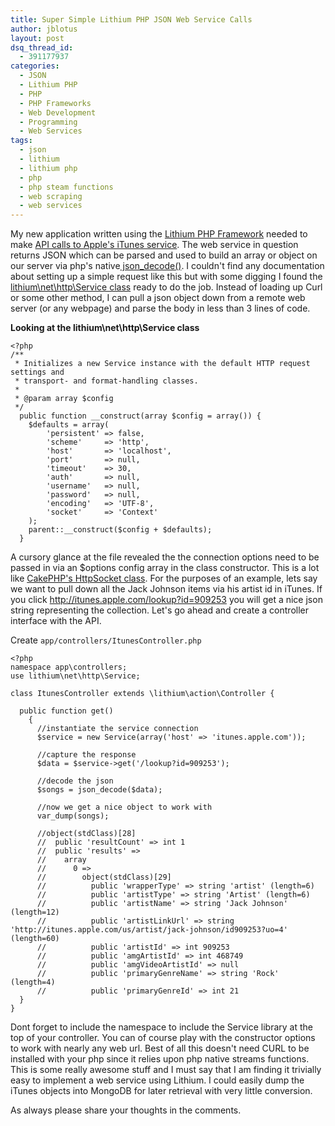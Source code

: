```yaml
---
title: Super Simple Lithium PHP JSON Web Service Calls
author: jblotus
layout: post
dsq_thread_id:
  - 391177937
categories:
  - JSON
  - Lithium PHP
  - PHP
  - PHP Frameworks
  - Web Development
  - Programming
  - Web Services
tags:
  - json
  - lithium
  - lithium php
  - php
  - php steam functions
  - web scraping
  - web services
---
```

My new application written using the [Lithium PHP Framework][1] needed to make [API calls to Apple's iTunes service][2]. The web service in question returns JSON which can be parsed and used to build an array or object on our server via php's native[ json_decode()][3]. I couldn't find any documentation about setting up a simple request like this but with some digging I found the[ lithium\net\http\Service class][4] ready to do the job. Instead of loading up Curl or some other method, I can pull a json object down from a remote web server (or any webpage) and parse the body in less than 3 lines of code.

**Looking at the lithium\net\http\Service class**


```
<?php
/**
 * Initializes a new Service instance with the default HTTP request settings and
 * transport- and format-handling classes.
 *
 * @param array $config
 */
  public function __construct(array $config = array()) {
    $defaults = array(
        'persistent' => false,
        'scheme'     => 'http',
        'host'       => 'localhost',
        'port'       => null,
        'timeout'    => 30,
        'auth'       => null,
        'username'   => null,
        'password'   => null,
        'encoding'   => 'UTF-8',
        'socket'     => 'Context'
    );
    parent::__construct($config + $defaults);
  }
```

A cursory glance at the file revealed the the connection options need to be passed in via an $options config array in the class constructor. This is a lot like [CakePHP's HttpSocket class][5]. For the purposes of an example, lets say we want to pull down all the Jack Johnson items via his artist id in iTunes. If you click <http://itunes.apple.com/lookup?id=909253> you will get a nice json string representing the collection. Let's go ahead and create a controller interface with the API.

Create `app/controllers/ItunesController.php`

```
<?php
namespace app\controllers;
use lithium\net\http\Service;

class ItunesController extends \lithium\action\Controller {

  public function get()
    {
      //instantiate the service connection
      $service = new Service(array('host' => 'itunes.apple.com'));

      //capture the response
      $data = $service->get('/lookup?id=909253');

      //decode the json
      $songs = json_decode($data);

      //now we get a nice object to work with
      var_dump(songs);

      //object(stdClass)[28]
      //  public 'resultCount' => int 1
      //  public 'results' =>
      //    array
      //      0 =>
      //        object(stdClass)[29]
      //          public 'wrapperType' => string 'artist' (length=6)
      //          public 'artistType' => string 'Artist' (length=6)
      //          public 'artistName' => string 'Jack Johnson' (length=12)
      //          public 'artistLinkUrl' => string 'http://itunes.apple.com/us/artist/jack-johnson/id909253?uo=4' (length=60)
      //          public 'artistId' => int 909253
      //          public 'amgArtistId' => int 468749
      //          public 'amgVideoArtistId' => null
      //          public 'primaryGenreName' => string 'Rock' (length=4)
      //          public 'primaryGenreId' => int 21
  }
}
```

Dont forget to include the namespace to include the Service library at the top of your controller. You can of course play with the constructor options to work with nearly any web url. Best of all this doesn't need CURL to be installed with your php since it relies upon php native streams functions. This is some really awesome stuff and I must say that I am finding it trivially easy to implement a web service using Lithium. I could easily dump the iTunes objects into MongoDB for later retrieval with very little conversion.

As always please share your thoughts in the comments.

 [1]: http://lithify.me/ "Lithium PHP Framework"
 [2]: http://www.apple.com/itunes/affiliates/resources/documentation/itunes-store-web-service-search-api.html "Applie iTunes API docs"
 [3]: http://php.net/manual/en/function.json-decode.php "php json_decode manual"
 [4]: http://lithify.me/docs/lithium/net/http/Service "Lithium PHP Basic Web Service class"
 [5]: http://book.cakephp.org/view/1517/HttpSocket "CakePHP HttpSocket"
